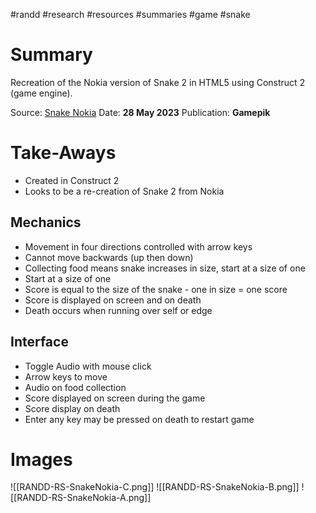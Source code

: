 #randd #research #resources #summaries #game #snake 

# Summary
Recreation of the Nokia version of Snake 2 in HTML5 using Construct 2 (game engine).

Source: [Snake Nokia](https://www.gamepix.com/play/snake-3310-html5)
Date: **28 May 2023**
Publication: **Gamepik**

# Take-Aways
* Created in Construct 2
* Looks to be a re-creation of Snake 2 from Nokia

## Mechanics
* Movement in four directions controlled with arrow keys
* Cannot move backwards (up then down)
* Collecting food means snake increases in size, start at a size of one
* Start at a size of one
* Score is equal to the size of the snake - one in size = one score
* Score is displayed on screen and on death
* Death occurs when running over self or edge

## Interface
* Toggle Audio with mouse click
* Arrow keys to move
* Audio on food collection
* Score displayed on screen during the game
* Score display on death
* Enter any key may be pressed on death to restart game

# Images
![[RANDD-RS-SnakeNokia-C.png]]
![[RANDD-RS-SnakeNokia-B.png]]
![[RANDD-RS-SnakeNokia-A.png]]